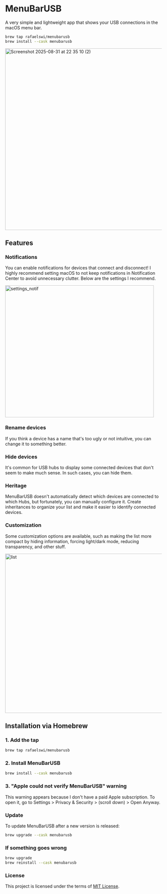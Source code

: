 # MenuBarUSB

A very simple and lightweight app that shows your USB connections in the macOS menu bar.

```bash
brew tap rafaelswi/menubarusb
brew install --cask menubarusb
```

<img width="797" height="585" alt="Screenshot 2025-08-31 at 22 35 10 (2)" src="https://github.com/user-attachments/assets/e68bc061-5385-40d2-8092-1874bca83a1d" />

## Features

### Notifications
You can enable notifications for devices that connect and disconnect! I highly recommend setting macOS to not keep notifications in Notification Center to avoid unnecessary clutter. Below are the settings I recommend.

<img width="478" height="425" alt="settings_notif" src="https://github.com/user-attachments/assets/f83a7260-8d05-45bc-8d70-b3631f239c97" />

### Rename devices
If you think a device has a name that's too ugly or not intuitive, you can change it to something better.

### Hide devices
It's common for USB hubs to display some connected devices that don't seem to make much sense. In such cases, you can hide them.

### Heritage
MenuBarUSB doesn't automatically detect which devices are connected to which Hubs, but fortunately, you can manually configure it. Create inheritances to organize your list and make it easier to identify connected devices.

### Customization
Some customization options are available, such as making the list more compact by hiding information, forcing light/dark mode, reducing transparency, and other stuff.

<img width="693" height="513" alt="list" src="https://github.com/user-attachments/assets/6972b881-ca31-43ad-b424-161ab3d09e84" />

## Installation via Homebrew

### 1. Add the tap

```bash
brew tap rafaelswi/menubarusb
```

### 2. Install MenuBarUSB

```bash
brew install --cask menubarusb
```

### 3. "Apple could not verify MenuBarUSB" warning
This warning appears because I don't have a paid Apple subscription. To open it, go to Settings > Privacy & Security > (scroll down) > Open Anyway.

### Update

To update MenuBarUSB after a new version is released:

```bash
brew upgrade --cask menubarusb
```

### If something goes wrong

```bash
brew upgrade
brew reinstall --cask menubarusb
```

### License

This project is licensed under the terms of [MIT License](LICENSE).
